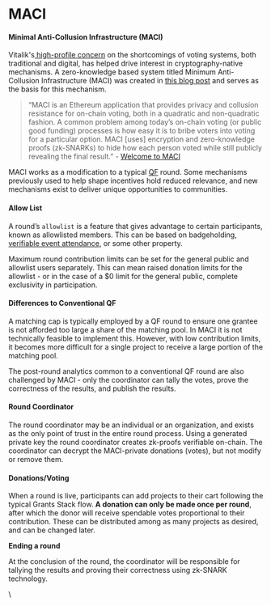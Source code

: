 # MACI

#### Minimal Anti-Collusion Infrastructure (MACI)

Vitalik's[ high-profile concern](https://vitalik.eth.limo/general/2021/05/25/voting2.html) on the shortcomings of voting systems, both traditional and digital, has helped drive interest in cryptography-native mechanisms. A zero-knowledge based system titled Minimum Anti-Collusion Infrastructure (MACI) was created in [this blog post](https://ethresear.ch/t/minimal-anti-collusion-infrastructure/5413) and serves as the basis for this mechanism.

> “MACI is an Ethereum application that provides privacy and collusion resistance for on-chain voting, both in a quadratic and non-quadratic fashion. A common problem among today’s on-chain voting (or public good funding) processes is how easy it is to bribe voters into voting for a particular option. MACI \[uses] encryption and zero-knowledge proofs (zk-SNARKs) to hide how each person voted while still publicly revealing the final result.” - [Welcome to MACI](https://maci.pse.dev/docs/introduction)

MACI works as a modification to a typical [QF](quadratic-funding.md) round. Some mechanisms previously used to help shape incentives hold reduced relevance, and new mechanisms exist to deliver unique opportunities to communities.

#### Allow List

A round’s `allowlist` is a feature that gives advantage to certain participants, known as allowlisted members. This can be based on badgeholding, [verifiable event attendance](https://medium.com/@morphlayer2/zuzalu-passport-with-attribute-based-signature-abs-2e8e979a553b), or some other property.

Maximum round contribution limits can be set for the general public and allowlist users separately. This can mean raised donation limits for the allowlist - or in the case of a $0 limit for the general public, complete exclusivity in participation.

#### Differences to Conventional QF

A matching cap is typically employed by a QF round to ensure one grantee is not afforded too large a share of the matching pool. In MACI it is not technically feasible to implement this. However, with low contribution limits, it becomes more difficult for a single project to receive a large portion of the matching pool.

The post-round analytics common to a conventional QF round are also challenged by MACI - only the coordinator can tally the votes, prove the correctness of the results, and publish the results.&#x20;

#### Round Coordinator

The round coordinator may be an individual or an organization, and exists as the only point of trust in the entire round process. Using a generated private key the round coordinator creates zk-proofs verifiable on-chain. The coordinator can decrypt the MACI-private donations (votes), but not modify or remove them.&#x20;

#### Donations/Voting

When a round is live, participants can add projects to their cart following the typical Grants Stack flow. **A donation can only be made once per round**, after which the donor will receive spendable votes proportional to their contribution. These can be distributed among as many projects as desired, and can be changed later.&#x20;

**Ending a round**

At the conclusion of the round, the coordinator will be responsible for tallying the results and proving their correctness using zk-SNARK technology.

\
